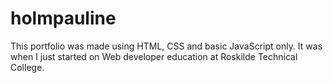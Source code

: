 # holmpauline
This portfolio was made using HTML, CSS and basic JavaScript only. It was when I just started on Web developer education at Roskilde Technical College.
